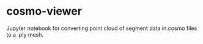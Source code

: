 # cosmo-viewer

Jupyter notebook for converting point cloud of segment data in.cosmo files to a .ply mesh.


